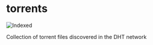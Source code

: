 torrents 
========
![Indexed](https://img.shields.io/badge/indexed-135509-blue)

Collection of torrent files discovered in the DHT network
